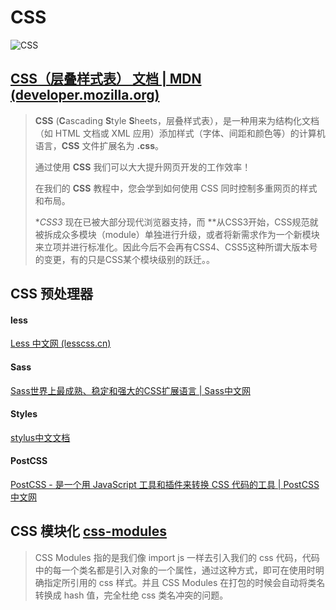 # CSS

![CSS](https://www.runoob.com/wp-content/uploads/2013/07/css-logo.png)

## [CSS（层叠样式表） 文档 | MDN (developer.mozilla.org)](https://developer.mozilla.org/zh-CN/docs/Web/CSS)



> **CSS** (**C**ascading **S**tyle **S**heets，层叠样式表），是一种用来为结构化文档（如 HTML 文档或 XML 应用）添加样式（字体、间距和颜色等）的计算机语言，**CSS** 文件扩展名为 **.css**。
>
> 通过使用 **CSS** 我们可以大大提升网页开发的工作效率！
>
> 在我们的 **CSS** 教程中，您会学到如何使用 CSS 同时控制多重网页的样式和布局。
>
> **CSS3* 现在已被大部分现代浏览器支持，而 **从CSS3开始，CSS规范就被拆成众多模块（module）单独进行升级，或者将新需求作为一个新模块来立项并进行标准化。因此今后不会再有CSS4、CSS5这种所谓大版本号的变更，有的只是CSS某个模块级别的跃迁。。

## CSS 预处理器

#### less

[Less 中文网 (lesscss.cn)](http://lesscss.cn/)

#### Sass

[Sass世界上最成熟、稳定和强大的CSS扩展语言 | Sass中文网](https://www.sass.hk/)

#### Styles

[stylus中文文档 ](https://www.zhangxinxu.com/jq/stylus/)

#### PostCSS

[PostCSS - 是一个用 JavaScript 工具和插件来转换 CSS 代码的工具 | PostCSS中文网](https://www.postcss.com.cn/)

## CSS 模块化 [css-modules](https://github.com/css-modules/css-modules)

> CSS Modules 指的是我们像 import js 一样去引入我们的 css 代码，代码中的每一个类名都是引入对象的一个属性，通过这种方式，即可在使用时明确指定所引用的 css 样式。并且 CSS Modules 在打包的时候会自动将类名转换成 hash 值，完全杜绝 css 类名冲突的问题。

